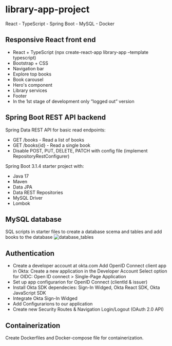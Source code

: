 # library-app-project

React - TypeScript - Spring Boot - MySQL - Docker

## Responsive React front end

- React + TypeScript (npx create-react-app library-app –template typescript)
- Bootstrap + CSS
- Navigation bar
- Explore top books
- Book carousel
- Hero's component
- Library services
- Footer
- In the 1st stage of development only ”logged out” version

## Spring Boot REST API backend

Spring Data REST API for basic read endpoints:

- GET /books - Read a list of books
- GET /books{id} - Read a single book
- Disable POST, PUT, DELETE, PATCH with config file (implement RepositoryRestConfigurer)

Spring Boot 3.1.4 starter project with:

- Java 17
- Maven
- Data JPA
- Data REST Repositories
- MySQL Driver
- Lombok

## MySQL database

SQL scripts in starter files to create a database scema and tables and add books to the database
![database_tables](https://github.com/tauimonen/library-app-project/assets/64781021/747ba619-089b-43b7-9411-d4b7536c415f)

## Authentication

- Create a developer account at okta.com
Add OpenID Connect client app in Okta: Create a new application in the Developer Account
Select option for OIDC: Open ID connect > Single-Page Application
- Set up app configurarion for OpenID Connect (clientId & issuer)
- Install Okta SDK dependecies: Sign-In Widged, Okta React SDK, Okta JavaScript SDK
- Integrate Okta Sign-In Widged
- Add Configurarions to our application 
- Create new Security Routes & Navigation Login/Logout (OAuth 2.0 API)

## Containerization

Create Dockerfiles and Docker-compose file for containerization.

